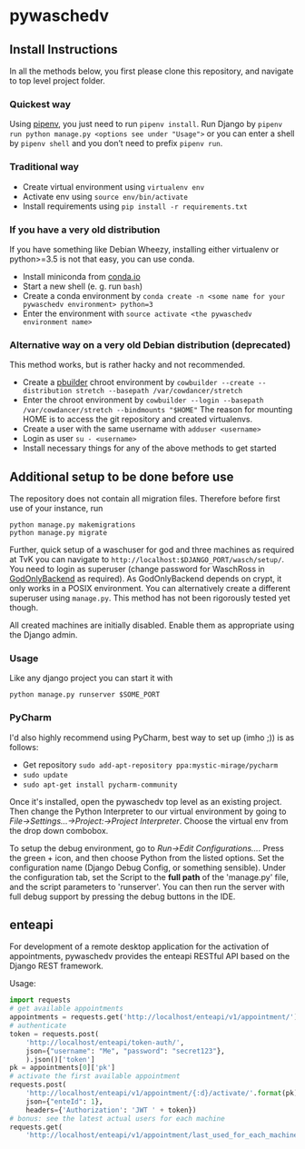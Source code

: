 # pywaschedv

## Install Instructions

In all the methods below, you first please clone this repository, and navigate
to top level project folder.

### Quickest way

Using [pipenv](https://docs.pipenv.org/install/), you just need to run
`pipenv install`.
Run Django by `pipenv run python manage.py <options see under "Usage">` or you
can enter a shell by `pipenv shell` and you don’t need to prefix `pipenv run`.

### Traditional way

 - Create virtual environment using `virtualenv env`
 - Activate env using `source env/bin/activate`
 - Install requirements using `pip install -r requirements.txt`

### If you have a very old distribution

If you have something like Debian Wheezy, installing either virtualenv or
python>=3.5 is not that easy, you can use conda.

 - Install miniconda from [conda.io](https://conda.io/miniconda.html)
 - Start a new shell (e. g. run `bash`)
 - Create a conda environment by
   `conda create -n <some name for your pywaschedv environment> python=3`
 - Enter the environment with `source activate <the pywaschedv environment name>`

### Alternative way on a very old Debian distribution (deprecated)

This method works, but is rather hacky and not recommended.

 - Create a [pbuilder](https://wiki.ubuntu.com/PbuilderHowto) chroot
   environment by
   `cowbuilder --create --distribution stretch --basepath /var/cowdancer/stretch`
 - Enter the chroot environment by
   `cowbuilder --login --basepath /var/cowdancer/stretch --bindmounts "$HOME"`
   The reason for mounting HOME is to access the git repository and created
   virtualenvs.
 - Create a user with the same username with `adduser <username>`
 - Login as user `su - <username>`
 - Install necessary things for any of the above methods to get started

## Additional setup to be done before use

The repository does not contain all migration files.
Therefore before first use of your instance, run

```
python manage.py makemigrations
python manage.py migrate
```

Further, quick setup of a waschuser for god and three machines as
required at TvK you can navigate to
`http://localhost:$DJANGO_PORT/wasch/setup/`.
You need to login as superuser (change password for WaschRoss in
[GodOnlyBackend](wasch/auth.py) as required).
As GodOnlyBackend depends on crypt, it only works in a POSIX
environment.
You can alternatively create a different superuser using `manage.py`.
This method has not been rigorously tested yet though.

All created machines are initially disabled.
Enable them as appropriate using the Django admin.
 
 ### Usage
 
 Like any django project you can start it with
 
 ```
 python manage.py runserver $SOME_PORT
 ```
 
 ### PyCharm
 I'd also highly recommend using PyCharm, best way to set up (imho ;)) is as follows:
 - Get repository `sudo add-apt-repository ppa:mystic-mirage/pycharm`
 - `sudo update`
 - `sudo apt-get install pycharm-community`
 
 Once it's installed, open the pywaschedv top level as an existing project. Then change the Python Interpreter to our virtual environment by going to *File->Settings...->Project:->Project Interpreter*. Choose the virtual env from the drop down combobox.
 
 To setup the debug environment, go to *Run->Edit Configurations...*. Press the green + icon, and then choose Python from the listed options. Set the configuration name (Django Debug Config, or something sensible). Under the configuration tab, set the Script to the **full path** of the 'manage.py' file, and the script parameters to 'runserver'. You can then run the server with full debug support by pressing the debug buttons in the IDE. 

## enteapi

For development of a remote desktop application for the activation of
appointments, pywaschedv provides the enteapi RESTful API based on the
Django REST framework.

Usage:

```python
import requests
# get available appointments
appointments = requests.get('http://localhost/enteapi/v1/appointment/').json()
# authenticate
token = requests.post(
    'http://localhost/enteapi/token-auth/',
    json={"username": "Me", "password": "secret123"},
    ).json()['token']
pk = appointments[0]['pk']
# activate the first available appointment
requests.post(
    'http://localhost/enteapi/v1/appointment/{:d}/activate/'.format(pk),
    json={"enteId": 1},
    headers={'Authorization': 'JWT ' + token})
# bonus: see the latest actual users for each machine
requests.get(
    'http://localhost/enteapi/v1/appointment/last_used_for_each_machine/')
```
